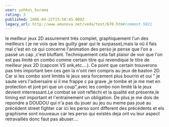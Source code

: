 ```yaml
---
user: yohko\_kurama
rating: 5
published: 2006-04-22T15:50:45.000Z
legacy_url: http://www.emunova.net/veda/test/670.htm#comment-5021
---
```

le meilleur jeux 2D assurement trés complet, graphiquement l'un des meilleurs ( je ne vois que les guilty gear qui le surpasse),mais la oû il fais mal c'est en ce qui concerne l'animation des perso je pense que l'on a passé un cap ,c'est bluffant.
Techniquement cela fait plaisir de voir que l'on est pas limité en combo comme certain titre qui revendique le titre de meilleur jeux 2D (capcom VS snk,etc....).
Ce point que certain trouverons pas trés important ben ces gen la n'ont rien compris au jeux de baston 2D.
Car si les combo sont limités le jeux sera forcement plus bourrin et oui " je saute vers l'adversaire si il me frappe c pa grave ,je tombe et je me met en protection et joré pri que un coup",avec les combo non limité là le jeux devient interressant.Le combat se voit refléchi et la qualité est présente,le timing est important et l'entrainement un obligation.
De plus je me dois de repondre a DOUDOU qui n'a pas du jouer au jeu ou meme pas joué au précédent street fighter car ici les perso sont different des précédents et els graphisme sont nouveaux car les perso qui existés deja ont vu leur aspect retravaillés donc faut pas abuser....
